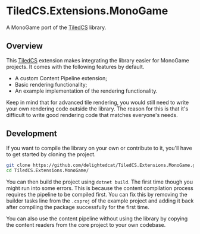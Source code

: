 # TiledCS.Extensions.MonoGame
A MonoGame port of the [TiledCS](https://github.com/TheBoneJarmer/TiledCS) library.

## Overview
This [TiledCS](https://github.com/TheBoneJarmer/TiledCS) extension makes integrating the library easier for MonoGame projects.
It comes with the following features by default.

- A custom Content Pipeline extension;
- Basic rendering functionality;
- An example implementation of the rendering functionality.

Keep in mind that for advanced tile rendering, you would still need to write your own rendering code outside the library.
The reason for this is that it's difficult to write good rendering code that matches everyone's needs.

## Development
If you want to compile the library on your own or contribute to it, you'll have to get started by cloning the project.
```sh
git clone https://github.com/delightedcat/TiledCS.Extensions.MonoGame.git
cd TiledCS.Extensions.MonoGame/
```

You can then build the project using `dotnet build`. The first time though you might run into some errors.
This is because the content compilation process requires the pipeline to be compiled first. You can fix this by removing the builder tasks line from the `.csproj` of the example project and adding it back after compiling the package successfully for the first time.

You can also use the content pipeline without using the library by copying the content readers from the core project to your own codebase.
